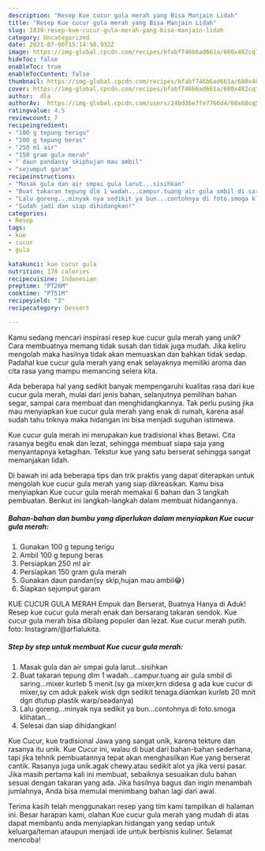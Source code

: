 ```yaml
---
description: "Resep Kue cucur gula merah yang Bisa Manjain Lidah"
title: "Resep Kue cucur gula merah yang Bisa Manjain Lidah"
slug: 1839-resep-kue-cucur-gula-merah-yang-bisa-manjain-lidah
category: Uncategorized
date: 2021-07-06T15:14:58.932Z
image: https://img-global.cpcdn.com/recipes/bfabf746b6ad661a/680x482cq70/kue-cucur-gula-merah-foto-resep-utama.jpg
hideToc: false
enableToc: true
enableTocContent: false
thumbnail: https://img-global.cpcdn.com/recipes/bfabf746b6ad661a/680x482cq70/kue-cucur-gula-merah-foto-resep-utama.jpg
cover: https://img-global.cpcdn.com/recipes/bfabf746b6ad661a/680x482cq70/kue-cucur-gula-merah-foto-resep-utama.jpg
author:  dla
authorAv:  https://img-global.cpcdn.com/users/24bd36e7fe7766d4/60x60cq50/avatar.jpg
ratingvalue: 4.5
reviewcount: 7
recipeingredient:
- "100 g tepung terigu"
- "100 g tepung beras"
- "250 ml air"
- "150 gram gula merah"
- " daun pandansy skiphujan mau ambil"
- "sejumput garam"
recipeinstructions:
- "Masak gula dan air smpai gula larut...sisihkan"
- "Buat takaran tepung dlm 1 wadah...campur.tuang air gula smbil di saring...mixer kurleb 5 menit.(sy ga mixer,krn didesa g ada kue cucur di mixer,sy cm aduk pakek wisk dgn sedikit tenaga.diamkan kurleb 20 mnit dgn dtutup plastik warp/seadanya)"
- "Lalu goreng...minyak nya sedikit ya bun...contohnya di foto.smoga klihatan..."
- "Sudah jadi dan siap dihidangkan!"
categories:
- Resep
tags:
- kue
- cucur
- gula

katakunci: kue cucur gula 
nutrition: 178 calories
recipecuisine: Indonesian
preptime: "PT26M"
cooktime: "PT51M"
recipeyield: "3"
recipecategory: Dessert

---
```



Kamu sedang mencari inspirasi resep kue cucur gula merah yang unik? Cara membuatnya memang tidak susah dan tidak juga mudah. Jika keliru mengolah maka hasilnya tidak akan memuaskan dan bahkan tidak sedap. Padahal kue cucur gula merah yang enak selayaknya memiliki aroma dan cita rasa yang mampu memancing selera kita.


Ada beberapa hal yang sedikit banyak mempengaruhi kualitas rasa dari kue cucur gula merah, mulai dari jenis bahan, selanjutnya pemilihan bahan segar, sampai cara membuat dan menghidangkannya. Tak perlu pusing jika mau menyiapkan kue cucur gula merah yang enak di rumah, karena asal sudah tahu triknya maka hidangan ini bisa menjadi suguhan istimewa.

Kue cucur gula merah ini merupakan kue tradisional khas Betawi. Cita rasanya begitu enak dan lezat, sehingga membuat siapa saja yang menyantapnya ketagihan. Tekstur kue yang satu berserat sehingga sangat memanjakan lidah.


Di bawah ini ada beberapa tips dan trik praktis yang dapat diterapkan untuk mengolah kue cucur gula merah yang siap dikreasikan. Kamu bisa menyiapkan Kue cucur gula merah memakai 6 bahan dan 3 langkah pembuatan. Berikut ini langkah-langkah dalam membuat hidangannya.

<!--inarticleads1-->

##### Bahan-bahan dan bumbu yang diperlukan dalam menyiapkan Kue cucur gula merah:

1. Gunakan 100 g tepung terigu
1. Ambil 100 g tepung beras
1. Persiapkan 250 ml air
1. Persiapkan 150 gram gula merah
1. Gunakan  daun pandan(sy skip,hujan mau ambil😂)
1. Siapkan sejumput garam


KUE CUCUR GULA MERAH Empuk dan Berserat, Buatnya Hanya di Aduk! Resep kue cucur gula merah enak dan bersarang takaran sendok. Kue cucur gula merah bisa dibilang populer dan lezat. Kue cucur merah putih. foto: Instagram/@arfialukita. 

<!--inarticleads2-->

##### Step by step untuk membuat Kue cucur gula merah:

1. Masak gula dan air smpai gula larut...sisihkan
1. Buat takaran tepung dlm 1 wadah...campur.tuang air gula smbil di saring...mixer kurleb 5 menit.(sy ga mixer,krn didesa g ada kue cucur di mixer,sy cm aduk pakek wisk dgn sedikit tenaga.diamkan kurleb 20 mnit dgn dtutup plastik warp/seadanya)
1. Lalu goreng...minyak nya sedikit ya bun...contohnya di foto.smoga klihatan...
1. Selesai dan siap dihidangkan!

Kue Cucur, kue tradisional Jawa yang sangat unik, karena tekture dan rasanya itu unik. Kue Cucur ini, walau di buat dari bahan-bahan sederhana, tapi jika tehnik pembuatannya tepat akan menghasilkan Kue yang berserat cantik. Rasanya juga unik.agak chewy.atau sedikit alot ya jika versi pasar. Jika masih pertama kali ini membuat, sebaiknya sesuaikan dulu bahan sesuai dengan takaran yang ada. Jika hasilnya bagus dan ingin menambah jumlahnya, Anda bisa memulai menimbang bahan lagi dari awal. 

Terima kasih telah menggunakan resep yang tim kami tampilkan di halaman ini. Besar harapan kami, olahan Kue cucur gula merah yang mudah di atas dapat membantu anda menyiapkan hidangan yang sedap untuk keluarga/teman ataupun menjadi ide untuk berbisnis kuliner. Selamat mencoba!
